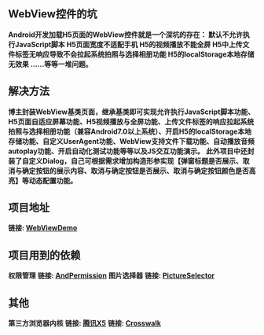 ## WebView控件的坑
**Android开发加载H5页面的WebView控件就是一个深坑的存在：
默认不允许执行JavaScript脚本
H5页面宽度不适配手机
H5的视频播放不能全屏
H5中上传文件标签无响应导致不会拉起系统拍照与选择相册功能
H5的localStorage本地存储无效果
......等等一堆问题。**
## 解决方法
**博主封装WebView基类页面，继承基类即可实现允许执行JavaScript脚本功能、H5页面自适应屏幕功能、H5视频播放与全屏功能、上传文件标签的响应拉起系统拍照与选择相册功能（兼容Android7.0以上系统）、开启H5的localStorage本地存储功能、自定义UserAgent功能、WebView支持文件下载功能、自动播放音频autoplay功能、开启自动化测试功能等等以及JS交互功能演示。**
**此外项目中还封装了自定义Dialog，自己可根据需求增加构造形参实现【弹窗标题是否展示、取消与确定按钮的展示内容、取消与确定按钮是否展示、取消与确定按钮颜色是否高亮】等动态配置功能。**
## 项目地址
**链接: [WebViewDemo](https://github.com/zang-chen/WebViewDemo)**
## 项目用到的依赖
**权限管理**
**链接: [AndPermission](https://github.com/yanzhenjie/AndPermission)**
**图片选择器**
**链接: [PictureSelector](https://github.com/LuckSiege/PictureSelector)**
## 其他
**第三方浏览器内核**
**链接: [腾讯X5](https://x5.tencent.com/)**
**链接: [Crosswalk](https://crosswalk-project.org/)**
